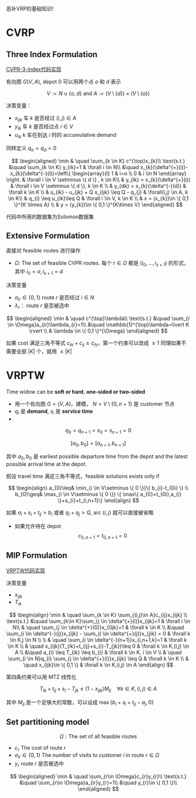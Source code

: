 恶补VRP的基础知识!

# CVRP

## Three Index Formulation

[CVPR-3-index代码实现](CVRP/CVPR_threee_index.py)

有向图 $G(V,A)$, depot $0$ 可以用两个点 $o$ 和 $d$ 表示 


$$
V:=N \cup \{ o,d \} \ \text{and}\  A:= (V \setminus \{ d \}) \times(V \setminus \{ o \})
$$

决策变量：
- $x_{ijk}$ 车 $k$ 是否经过 $(i, j)\in A$ 
- $y_{ik}$ 车 $k$ 是否经过点 $i \in V$
- $u_{ik}$ $k$ 车在到达 $i$ 时的 accumulative demand 

同样定义 $q_{o}=q_{d}=0$


$$
\begin{aligned}
	\min & \quad \sum_{k \in K} c^{\top}x_{k}\\
	\text{s.t.} &\quad \sum_{k \in K} y_{ik}=1 & \forall i \in N\\
	&\quad x_{k}(\delta^{+}(i))-x_{k}(\delta^{-}(i))=\left\{ \begin{array}{l}
 1 & i=o  \\
0 & i \in N  
 \end{array} \right. & \forall i \in V \setminus \{ d \}  , k \in K\\ 
&  y_{ik} = x_{k}(\delta^{+}(i))  & \forall i \in V \setminus \{ d \}, k \in K  \\ 
& y_{dk} = x_{k}(\delta^{-}(d)) & \forall k \in K \\ 
& u_{ik} - u_{jk} + Q x_{ijk} \leq Q - q_{j}  & \forall(i,j) \in A, k \in K\\ 
& q_{i} \leq u_{ik}\leq Q & \forall i \in V, k \in K \\ 
& x = (x_{k})\in \{ 0,1 \}^{K \times A}  \\ 
& y = (y_{k})\in \{ 0,1 \}^{K\times V}
\end{aligned}
$$

代码中所用的数据集为Solomon数据集

## Extensive Formulation 

直接对 feasible routes 进行操作

-  $\Omega$: The set of feasible CVPR routes. 每个 $r \in \Omega$ 都是 $(i_{0},\dots,i_{s+1})$ 的形式，其中 $i_{0}=o,i_{s+1}=d$

决策变量
- $a_{ir}\in \{ 0,1 \}$ route $r$ 是否经过 $i \in N$
- $\lambda_{r}$： route $r$ 是否被选中 

$$
\begin{aligned}
	\min & \quad c^{\top}\lambda\\
	\text{s.t.} &\quad \sum_{r \in \Omega}a_{ir}\lambda_{r}=1\\
	&\quad \mathbb{1}^{\top}\lambda=\lvert K \rvert \\ 
	& \lambda \in \{ 0,1 \}^{\Omega}
\end{aligned}
$$

如果 cost 满足三角不等式 $c_{hi}+c_{ij}\geq c_{hi}$，第一个约束可以改成 $\geq 1$
同理如果不需要全部 $\lvert K \rvert$ 个，就用 $\leq \lvert K \rvert$


# VRPTW

Time widow can be **soft or hard**, **one-sided or two-sided**

- 用一个有向图 $G=(V,A)$，建模， $N = V \setminus \{ 0,n+1 \}$ 是 customer 节点
-  $q_{i}$  是 **demand**,  $s_{i}$  是 **service time**
-  

$$
q_{0}=q_{n+1}=s_{0}=s_{n+1}=0
$$


$$
[a_{0},b_{0}]=[a_{n+1},b_{n+1}]
$$


其中 $a_{0},b_{0}$ 是 earliest possible departure time from the depot and the latest possible arrival time at the depot.

假设 travel time 满足三角不等式，feasible solutions exists only if 


$$
\begin{align}
a_{0}\leq& \min_{i \in V\setminus \{ 0 \}}\{ b_{i}-t_{0i} \} \\
b_{0}\geq& \max_{i \in V\setminus \{ 0 \}} \{  \max\{ a_{0}+t_{0i},a_{i} \}+s_{i}+t_{i,n+1}\}
\end{align}
$$


如果 $a_{i}+s_{i}+t_{ij}>b_{i}$ 或者 $q_{i}+q_{j}>Q$, arc $(i,j)$ 就可以直接被省略 

- 如果允许待在 depot
$$
c_{0,n+1}=t_{0,n+1}=0
$$

##  MIP Formulation

[VRPTW代码实现](VRPTW/VRPTW_three_index.py)


决策变量
- $x_{ijk}$
- $T_{ik}$


$$
\begin{align}
	\min & \quad \sum_{k \in K} \sum_{(i,j)\in A}c_{ij}x_{ijk} \\
	\text{s.t.} &\quad \sum_{k\in K}\sum_{j \in \delta^{+}(i)}x_{ijk}=1 & \forall i \in N\\ 
	& \quad \sum_{j \in \delta^{+}(0)}x_{0jk}=1 & \forall k \in K \\
	&\quad \sum_{i \in \delta^{-}(j)}x_{ijk} - \sum_{i \in \delta^{+}(j)}x_{jik} = 0 & \forall k \in K,j \in N  \\  \\
& \quad \sum_{i \in \delta^{-}(n+1)}x_{i,n+1,k}=1 & \forall k \in K  \\
& \quad x_{ijk}(T_{ik}+t_{ij}+s_{i}-T_{jk})\leq 0  & \forall k \in K,(i,j) \in A   \\
&\quad a_{i} \leq T_{ik} \leq b_{i} & \forall k \in K, i \in V  \\
& \quad \sum_{i \in N}q_{i} \sum_{j \in \delta^{+}(i)}x_{ijk} \leq Q & \forall k \in K  \\
& \quad x_{ijk}\in \{ 0,1 \} & \forall k \in K,(i,j) \in A
\end{align}
$$

第四条约束可以用 MTZ 线性化

$$
T_{ik}+t_{ij}+s_{i}-T_{jk} \leq (1-x_{ijk})M_{ij} \quad \forall k \in K, (i,j) \in A
$$


其中 $M_{ij}$ 是一个足够大的常数，可以设成  $\max\{ b_{i}+s_{i}+t_{ij}-a_{j},0 \}$




## Set partitioning model

$$
\Omega: \text{The set of all feasible routes}
$$

- $c_{r}$ The cost of route $r$ 
- $a_{ir}\in \{ 0,1 \}$ The number of visits to customer $i$ in route $r \in \Omega$ 
- $y_{r}$ route $r$ 是否被选中 

$$
\begin{aligned}
	\min & \quad \sum_{r\in \Omega}c_{r}y_{r}\\
	\text{s.t.} &\quad \sum_{r\in \Omega}a_{ir}y_{r}=1\\
	&\quad y_{r}\in \{  0,1 \}\\
\end{aligned}
$$
